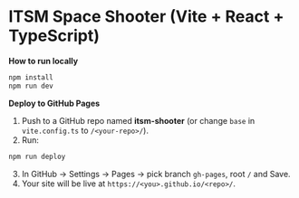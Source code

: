 # ITSM Space Shooter (Vite + React + TypeScript)

**How to run locally**
```bash
npm install
npm run dev
```

**Deploy to GitHub Pages**
1. Push to a GitHub repo named **itsm-shooter** (or change `base` in `vite.config.ts` to `/<your-repo>/`).
2. Run:
```bash
npm run deploy
```
3. In GitHub → Settings → Pages → pick branch `gh-pages`, root `/` and Save.
4. Your site will be live at `https://<you>.github.io/<repo>/`.
